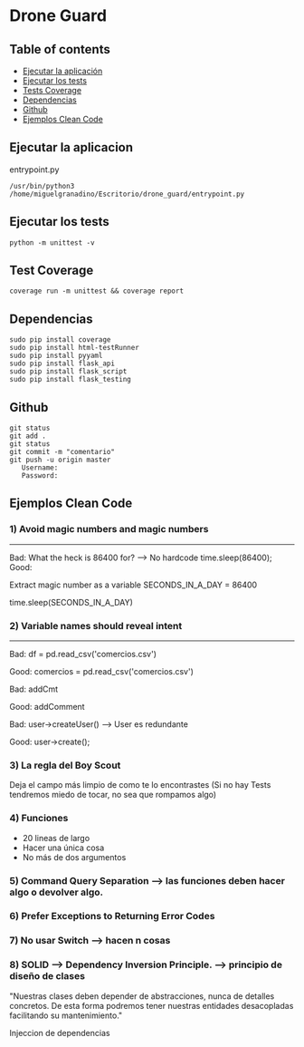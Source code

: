 # Drone Guard

## Table of contents
* [Ejecutar la aplicación](#ejecutar-la-aplicacion)
* [Ejecutar los tests](#ejecutar-los-tests)
* [Tests Coverage](#tests-coverage)
* [Dependencias](#dependencias)
* [Github](#github)
* [Ejemplos Clean Code](#ejemplos-clean-code)



## Ejecutar la aplicacion
entrypoint.py
```
/usr/bin/python3 /home/miguelgranadino/Escritorio/drone_guard/entrypoint.py
```

## Ejecutar los tests
```
python -m unittest -v
```

## Test Coverage
```
coverage run -m unittest && coverage report
```

## Dependencias
```
sudo pip install coverage
sudo pip install html-testRunner
sudo pip install pyyaml
sudo pip install flask_api
sudo pip install flask_script
sudo pip install flask_testing
```


## Github
```
git status
git add .
git status
git commit -m "comentario"
git push -u origin master
   Username:
   Password:
```
## Ejemplos Clean Code

### 1) Avoid magic numbers and magic numbers
--------------------------------------
Bad:
What the heck is 86400 for? --> No hardcode
time.sleep(86400);
Good:

Extract magic number as a variable
SECONDS_IN_A_DAY = 86400

time.sleep(SECONDS_IN_A_DAY)

### 2) Variable names should reveal intent
---------------------------------------
Bad:
df = pd.read_csv('comercios.csv')

Good:
comercios = pd.read_csv('comercios.csv')

Bad:
addCmt

Good:
addComment

Bad:
user->createUser() --> User es redundante

Good:
user->create(); 

### 3) La regla del Boy Scout

Deja el campo más limpio de como te lo encontrastes
(Si no hay Tests tendremos miedo de tocar, no sea que rompamos algo)

### 4) Funciones
- 20 lineas de largo
- Hacer una única cosa
- No más de dos argumentos

### 5) Command Query Separation --> las funciones deben hacer algo o devolver algo.

### 6) Prefer Exceptions to Returning Error Codes

### 7) No usar Switch --> hacen n cosas

### 8) SOLID --> Dependency Inversion Principle. --> principio de diseño de clases
"Nuestras clases deben depender de abstracciones, nunca de detalles concretos. 
De esta forma podremos tener nuestras entidades desacopladas facilitando su mantenimiento."

Injeccion de dependencias

